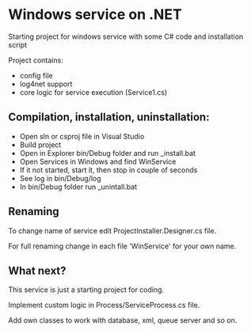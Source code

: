 # Windows service on .NET

Starting project for windows service with some C# code and installation script

Project contains:

- config file
- log4net support
- core logic for service execution (Service1.cs)

## Compilation, installation, uninstallation:

- Open sln or csproj file in Visual Studio
- Build project
- Open in Explorer bin/Debug folder and run _install.bat
- Open Services in Windows and find WinService
- If it not started, start it, then stop in couple of seconds
- See log in bin/Debug/log
- In bin/Debug folder run _unintall.bat

## Renaming

To change name of service edit ProjectInstaller.Designer.cs file.

For full renaming change in each file 'WinService' for your own name.

## What next?

This service is just a starting project for coding.

Implement custom logic in Process/ServiceProcess.cs file.

Add own classes to work with database, xml, queue server and so on.

